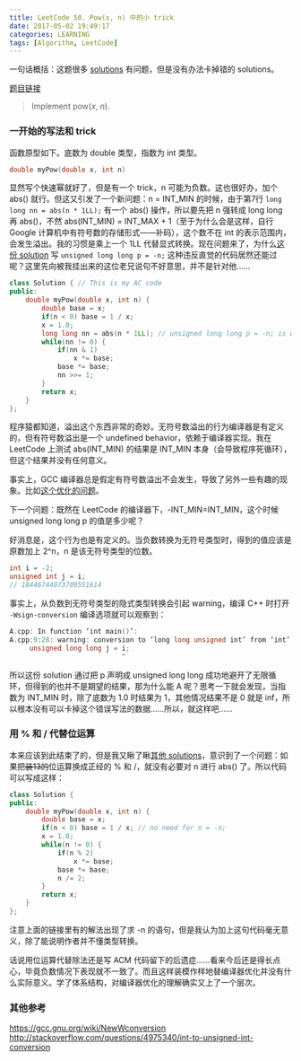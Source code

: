 ```yaml
---
title: LeetCode 50. Pow(x, n) 中的小 trick
date: 2017-05-02 19:49:17
categories: LEARNING
tags: [Algorithm, LeetCode]
---
```


一句话概括：这题很多 [solutions](https://leetcode.com/problems/powx-n/#/solutions) 有问题，但是没有办法卡掉错的 solutions。

[题目链接](https://leetcode.com/problems/powx-n/#/description)

> Implement pow(*x*, *n*).

<!--more-->
### 一开始的写法和 trick
函数原型如下。底数为 double 类型，指数为 int 类型。
```c++
double myPow(double x, int n)
```
显然写个快速幂就好了，但是有一个 trick，n 可能为负数。这也很好办，加个 abs() 就行。但这又引发了一个新问题：n = INT_MIN 的时候，由于第7行 `long long nn = abs(n * 1LL);` 有一个 abs() 操作，所以要先把 n 强转成 long long 再 abs()，不然 abs(INT_MIN) = INT_MAX + 1（至于为什么会是这样，自行 Google 计算机中有符号数的存储形式——补码），这个数不在 int 的表示范围内，会发生溢出。我的习惯是乘上一个 1LL 代替显式转换。现在问题来了，为什么[这份 solution](https://discuss.leetcode.com/topic/17832/non-recursive-c-log-n-solution) 写 `unsigned long long p = -n;` 这种违反直觉的代码居然还能过呢？这里先向被我挂出来的这位老兄说句不好意思，并不是针对他……
```c++
class Solution { // This is my AC code
public:
    double myPow(double x, int n) {
        double base = x;
        if(n < 0) base = 1 / x;
        x = 1.0;
        long long nn = abs(n * 1LL); // unsigned long long p = -n; is wrong!
        while(nn != 0) {
            if(nn & 1)
                x *= base;
            base *= base;
            nn >>= 1;
        }
        return x;
    }
};
```
程序猿都知道，溢出这个东西非常的奇妙。无符号数溢出的行为编译器是有定义的，但有符号数溢出是一个 undefined behavior，依赖于编译器实现。我在 LeetCode 上测试 abs(INT_MIN) 的结果是 INT_MIN 本身（会导致程序死循环），但这个结果并没有任何意义。

事实上，GCC 编译器总是假定有符号数溢出不会发生，导致了另外一些有趣的现象。比如[这个优化的问题](http://stackoverflow.com/questions/22798709/g-strict-overflow-optimization-and-warnings)。

下一个问题：既然在 LeetCode 的编译器下，-INT_MIN=INT_MIN，这个时候 unsigned long long p 的值是多少呢？

好消息是，这个行为也是有定义的。当负数转换为无符号类型时，得到的值应该是原数加上 2^n，n 是该无符号类型的位数。

```c++
int i = -2;
unsigned int j = i;
// 18446744073709551614
```

事实上，从负数到无符号类型的隐式类型转换会引起 warning，编译 C++ 时打开 `-Wsign-conversion` 编译选项就可以观察到：

```c++
A.cpp: In function ‘int main()’:
A.cpp:9:28: warning: conversion to ‘long long unsigned int’ from ‘int’ may change the sign of the result [-Wsign-conversion]
     unsigned long long j = i;
                            ^
```

所以这份 solution 通过把 p 声明成 unsigned long long 成功地避开了无限循环，但得到的也并不是期望的结果，那为什么能 A 呢？思考一下就会发现，当指数为 INT_MIN 时，除了底数为 1.0 时结果为 1，其他情况结果不是 0 就是 inf，所以根本没有可以卡掉这个错误写法的数据……所以，就这样吧……

### 用 % 和 / 代替位运算
本来应该到此结束了的，但是我又瞅了瞅[其他 solutions](https://discuss.leetcode.com/topic/3636/my-answer-using-bit-operation-c-implementation)，意识到了一个问题：如果把~~装13的~~位运算换成正经的 % 和 /，就没有必要对 n 进行 abs() 了。所以代码可以写成这样：
```c++
class Solution {
public:
    double myPow(double x, int n) {
        double base = x;
        if(n < 0) base = 1 / x; // no need for n = -n;
        x = 1.0;
        while(n != 0) {
            if(n % 2)
                x *= base;
            base *= base;
            n /= 2;
        }
        return x;
    }
};
```
注意上面的链接里有的解法出现了求 -n 的语句，但是我认为加上这句代码毫无意义，除了能说明作者并不懂类型转换。

话说用位运算代替除法还是写 ACM 代码留下的后遗症……看来今后还是得长点心，毕竟负数情况下表现就不一致了。而且这样装模作样地替编译器优化并没有什么实际意义。学了体系结构，对编译器优化的理解确实又上了一个层次。

### 其他参考

https://gcc.gnu.org/wiki/NewWconversion
http://stackoverflow.com/questions/4975340/int-to-unsigned-int-conversion



